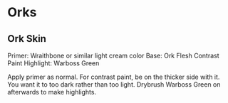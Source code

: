 # Orks

## Ork Skin
Primer: Wraithbone or similar light cream color
Base: Ork Flesh Contrast Paint
Highlight: Warboss Green

Apply primer as normal. For contrast paint, be on the thicker side with it. You want it to too dark rather than too light. Drybrush Warboss Green on afterwards to make highlights.
